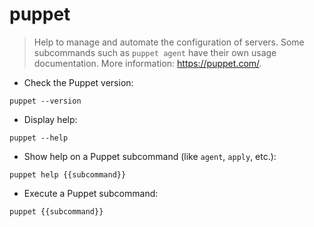 # puppet

> Help to manage and automate the configuration of servers.
> Some subcommands such as `puppet agent` have their own usage documentation.
> More information: <https://puppet.com/>.

- Check the Puppet version:

`puppet --version`

- Display help:

`puppet --help`

- Show help on a Puppet subcommand (like `agent`, `apply`, etc.):

`puppet help {{subcommand}}`

- Execute a Puppet subcommand:

`puppet {{subcommand}}`
